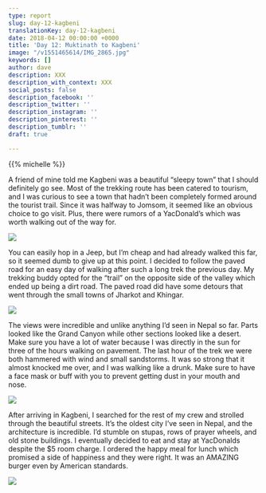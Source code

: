 ```yaml
---
type: report
slug: day-12-kagbeni
translationKey: day-12-kagbeni
date: 2018-04-12 00:00:00 +0000
title: 'Day 12: Muktinath to Kagbeni'
image: "/v1551465614/IMG_2865.jpg"
keywords: []
author: dave
description: XXX
description_with_context: XXX
social_posts: false
description_facebook: ''
description_twitter: ''
description_instagram: ''
description_pinterest: ''
description_tumblr: ''
draft: true

---
```

{{% michelle %}}

A friend of mine told me Kagbeni was a beautiful “sleepy town” that I should definitely go see. Most of the trekking route has been catered to tourism, and I was curious to see a town that hadn’t been completely formed around the tourist trail. Since it was halfway to Jomsom, it seemed like an obvious choice to go visit. Plus, there were rumors of a YacDonald’s which was worth walking out of the way for.

![](https://res.cloudinary.com/wildernessprime/image/upload/w_800,dpr_auto/v1551465510/IMG_2839.jpg)

You can easily hop in a Jeep, but I’m cheap and had already walked this far, so it seemed dumb to give up at this point. I decided to follow the paved road for an easy day of walking after such a long trek the previous day. My trekking buddy opted for the “trail” on the opposite side of the valley which ended up being a dirt road. The paved road did have some detours that went through the small towns of Jharkot and Khingar.

![](https://res.cloudinary.com/wildernessprime/image/upload/w_800,dpr_auto/v1551465571/IMG_2829.jpg)

The views were incredible and unlike anything I’d seen in Nepal so far. Parts looked like the Grand Canyon while other sections looked like a desert. Make sure you have a lot of water because I was directly in the sun for three of the hours walking on pavement. The last hour of the trek we were both hammered with wind and small sandstorms. It was so strong that it almost knocked me over, and I was walking like a drunk. Make sure to have a face mask or buff with you to prevent getting dust in your mouth and nose.

![](https://res.cloudinary.com/wildernessprime/image/upload/w_800,dpr_auto/v1551465614/IMG_2865.jpg)

After arriving in Kagbeni, I searched for the rest of my crew and strolled through the beautiful streets. It’s the oldest city I’ve seen in Nepal, and the architecture is incredible. I’d stumble on stupas, rows of prayer wheels, and old stone buildings. I eventually decided to eat and stay at YacDonalds despite the $5 room charge. I ordered the happy meal for lunch which promised a side of happiness and they were right. It was an AMAZING burger even by American standards.

![](https://res.cloudinary.com/wildernessprime/image/upload/w_800,dpr_auto/v1551465764/IMG_2870.jpg)